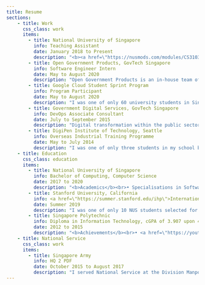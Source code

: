 ```yaml
---
title: Resume
sections:
    - title: Work
      css_class: work
      items:
        - title: National University of Singapore
          info: Teaching Assistant
          date: January 2018 to Present
          description: "<b><a href=\"https://nusmods.com/modules/CS3103/computer-networks-practice\">CS3103: Computer Networks Practice</a></b> • August to Present<br>Conducting weekly 2-hour labs for 16 students, covering commonly-used network concepts such as SDN and IPSec-VPN, and newer IoT protocols such as MQTT and CoAP.<br><br><b><a href=\"https://nusmods.com/modules/CS1010/programming-methodology\">CS1010: Programming Methodology</a></b> • August to December 2018<br>Conducted weekly 2-hour tutorials for 14 students, covering fundamental programming concepts, C and Vim.<br><br><b><a href=\"https://nusmods.com/modules/CS2030/programming-methodology-ii\">CS2030: Programming Methodology II</a></b> • January to May 2018<br>Prepared lab materials for over 200 students, covering Object-Oriented Programming (OOP) and Functional Programming paradigms in Java."
        - title: Open Government Products, GovTech Singapore
          info: Software Engineer Intern
          date: May to August 2020
          description: "Open Government Products is an in-house team of engineers, designers, and product managers who build technology for the public good.<br><br>I worked on Vault.gov.sg, a Whole-of-Government data discovery and sharing platform. I worked as a Full-Stack Software Engineer (Backend: MySQL, NodeJS-ExpressJS; Frontend: ReactJS-NextJS) and Cloud Engineer (AWS EB, RDS, S3)."
        - title: Google Cloud Student Sprint Program
          info: Program Participant
          date: May to August 2020
          description: "I was one of only 60 university students in Singapore chosen for this intensive 10-week Google Cloud summer experience. Under the guidance of a Google mentor, I learned how to deploy and monitor enterprise solutions on the Google Cloud Platform.<br><br>I got certified as a <a href=\"https://cloud.google.com/certification/cloud-engineer\">Google Cloud Certified Associate Cloud Engineer</a> as part of this program."
        - title: Government Digital Services, GovTech Singapore
          info: DevOps Associate Consultant
          date: July to September 2015
          description: "Digital transformation within the public sector is at the heart of what GovTech does.<br><br>I worked as a Cloud System Administrator under the DevOps team at the Government Digital Services division."
        - title: DigiPen Institute of Technology, Seattle
          info: Overseas Industrial Training Programme
          date: May to July 2014
          description: "I was one of only three students in my school batch selected for this programme. I worked in a team of 4 on a 2D puzzle game using DigiPen's proprietary Zero engine."
    - title: Education
      css_class: education
      items:
        - title: National University of Singapore
          info: Bachelor of Computing, Computer Science
          date: 2017 to 2020
          description: "<b>Academics</b><br>• Specialisations in Software Engineering and Networking<br>• <a href=\"http://rc4.nus.edu.sg/\">Residential College 4 Systems Dynamics programme</a><br><br><b>Achievements</b><br>• NUS Students' Sports Club's Colours Award for Outstanding Contributions 2019<br>• NUS School of Computing's Orbital 2018 Honorable Mention Award (Top 11 of 211 teams)<br>• <a href=\"http://bit.ly/2hSzWbv\">IMDA SG: Digital Scholarship (Bond-free)</a><br><br><b>Certifications &amp; Courses</b><br>• <a href=\"https://www.youracclaim.com/badges/681b95e4-178e-4d95-af41-dcdc6dbb9442/public_url\">AWS Certified Cloud Practitioner (2020)</a><br>• <a href=\"https://www.credential.net/a3645798-b27d-401a-a412-7f1c94ba7e6a\">Google Cloud Certified Associate Cloud Engineer (2020)</a><br>• <a href=\"https://www.udemy.com/certificate/UC-e3c08245-a935-45b7-91da-6cc690f3dd30/?utm_source=sendgrid.com&utm_medium=email&utm_campaign=email\">Node with React: Fullstack Web Development (2020)</a><br>• <a href=\"https://courses.edx.org/certificates/e9c965d9096b4eb6b9db7e331dce8cf2\">HarvardX PH125.1x: Data Science: R Basics (2018)</a> <br><br><b>Activities</b><br>• <a href=\"https://dscnustech.github.io/\">Deputy Head of Tech of NUS Google Developer Student Club</a>: Lead a team of 8 tech associates in organising 2 Web Development and 4 Data Analytics workshops; co-organised and emceed for the first-ever Hack For Good 2020 in which 28 teams participated.<br>• <a href=\"https://www.facebook.com/nussc\">President of NUS Skating Club</a>: Organised two introductory skating courses in which I led 20 instructors in teaching over 50 participants for each run; organised Skate Challenge 2019 in which over 60 university, polytechnic, ITE and primary school students participated."
        - title: Stanford University, California
          info: <a href=\"https://summer.stanford.edu/ihp\">International Honors Program</a>
          date: Summer 2019
          description: "I was one of only 10 NUS students selected for this prestigious summer programme.<br><br><b>Courses</b><br>• CME 106: Introduction to Probability and Statistics for Engineers<br>• CS 161: Design and Analysis of Algorithms"
        - title: Singapore Polytechnic
          info: Diploma in Information Technology, cGPA of 3.907 upon 4.0
          date: 2012 to 2015
          description: "<b>Achievements</b><br>• <a href=\"https://youtu.be/zxQKmwpGDag?t=80\">Featured in Graduates of 2015 video</a><br> • 2nd place for <a href=\"http://www.isobarcreate.com/\">Isobar Create32 Hackathon SG</a><br>• Diploma with Merit and Accenture Technology Prize<br>• <a href=\"http://bit.ly/2hSzWbv\">IMDA SG: Digital Scholarship (Bond-free)</a><br><br><b>Certifications</b><br>• <a href=\"https://www.youracclaim.com/badges/71496e7f-e632-442b-b8c9-42b7b7281b95/linked_in_profile\">Oracle Certified Associate, Java SE 7 Programmer (2014)</a><br>• <a href=\"https://www.youracclaim.com/badges/d587a4e6-72a6-4000-83bf-551596f667a8/linked_in_profile\">Adobe Certified Associate in Visual Communication Using Adobe Photoshop CS6 (2013)</a><br><br><b>Activities</b><br>• Microsoft Student Partner: Conducted a Windows 8 app development workshop<br>• SP Guitarists Club Classical Ensemble Exco: Assisted the Conductor as a Sectional Leader"
    - title: National Service
      css_class: work
      items:
        - title: Singapore Army
          info: HQ 2 PDF
          date: October 2015 to August 2017
          description: "I served National Service at the Division Manpower Branch of Headquarters 2nd People's Defence Force Division (HQ 2 PDF).<br><br><b>Achievements</b><br>• Outstanding grade for conduct and performance with testimonial<br>• Best Soldier of the Month (Dec 2016) awarded by Division Commander (Brigadier General)<br><br><b>Notable Projects</b><br>• Managed invitation and registration for the SAF Family Concert 2016 at Esplanade<br>• Developed an integrated Excel VBA ticketing and seating plan system<br>• Organised the HQ National Education Tour 2016"
---
```

